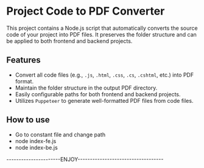 # Project Code to PDF Converter

This project contains a Node.js script that automatically converts the source code of your project into PDF files. It preserves the folder structure and can be applied to both frontend and backend projects.

## Features

- Convert all code files (e.g., `.js`, `.html`, `.css`, `.cs`, `.cshtml`, etc.) into PDF format.
- Maintain the folder structure in the output PDF directory.
- Easily configurable paths for both frontend and backend projects.
- Utilizes `Puppeteer` to generate well-formatted PDF files from code files.

## How to use

- Go to constant file and change path
- node index-fe.js
- node index-be.js

----------------------ENJOY-----------------------------------
